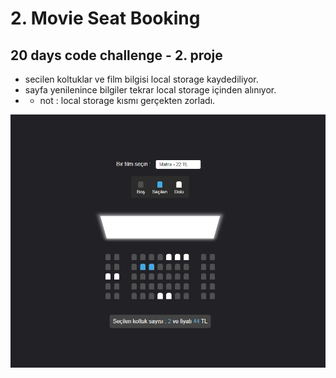 # 2. Movie Seat Booking

## 20 days code challenge - 2. proje

- secilen koltuklar ve film bilgisi local storage kaydediliyor.
- sayfa yenilenince bilgiler tekrar local storage içinden alınıyor.
- * not : local storage kısmı gerçekten zorladı.

![seat booking screenshot](seatbooking.JPG)
